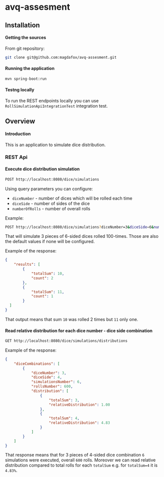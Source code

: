 # avq-assesment

## Installation 

#### Getting the sources

From git repository:
``` bash
git clone git@github.com:magdafox/avq-assesment.git
```

#### Running the application

``` bash
mvn spring-boot:run
```

#### Testng locally

To run the REST endpoints locally you can use `RollSimulationApiIntegrationTest` integration test.

## Overview

#### Introduction

This is an application to simulate dice distribution. 

### REST Api

#### Execute dice distribution simulation

``` bash
POST http://localhost:8080/dice/simulations
```
Using query parameters you can configure:

- `diceNumber` - number of dices which will be rolled each time
- `diceSide` - number of sides of the dice
- `numberOfRolls` - number of overall rolls

Example:
``` bash
POST http://localhost:8080/dice/simulations?diceNumber=3&diceSide=6&numberOfRolls=100
```
That will simulate 3 pieces of 6-sided dices rolled 100-times. Those are also the default values if none will be 
configured.

Example of the response:

```json
{
    "results": [
        {
            "totalSum": 10,
            "count": 2
        },
        {
            "totalSum": 11,
            "count": 1
        }
  ]
}
```

That output means that sum `10` was rolled 2 times but `11` only one.

#### Read relative distribution for each dice number - dice side combination

``` bash
GET http://localhost:8080/dice/simulations/distributions
```

Example of the response:
```json
{
    "diceCombinations": [
        {
            "diceNumber": 3,
            "diceSide": 4,
            "simulationsNumber": 6,
            "rollsNumber": 600,
            "distribution": [
                {
                    "totalSum": 3,
                    "relativeDistribution": 1.00
                },
                {
                    "totalSum": 4,
                    "relativeDistribution": 4.83
                }
            ]
        }
    ]
}
```

That response means that for 3 pieces of 4-sided dice combination `6` simulations were executed, overall `600` rolls.
Moreover we can read relative distribution compared to total rolls for each `totalSum` e.g. for `totalSum=4` it is 
`4.83%`.
